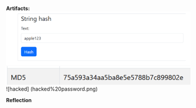 **Artifacts:**  
![password](password.png)
![MD5](MD5.png) 
![hacked] (hacked%20password.png)


**Reflection**
